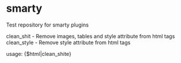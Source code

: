 # smarty
Test repository for smarty plugins

clean_shit - Remove images, tables and style attribute from html tags
clean_style - Remove style attribute from html tags

usage:
{$html|clean_shite}

